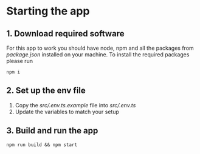 # Starting the app

## 1. Download required software

For this app to work you should have node, npm and all the packages from _package.json_ installed on your machine. To
install the required packages please run

```shell
npm i
```

## 2. Set up the env file

1. Copy the _src/.env.ts.example_ file into _src/.env.ts_
2. Update the variables to match your setup

## 3. Build and run the app

```shell
npm run build && npm start
```